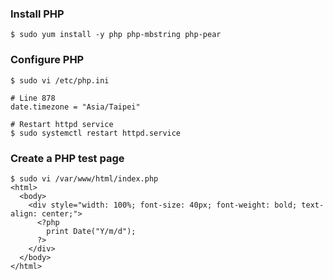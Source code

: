 ### Install PHP
```shell
$ sudo yum install -y php php-mbstring php-pear
```

### Configure PHP
```shell
$ sudo vi /etc/php.ini

# Line 878
date.timezone = "Asia/Taipei"

# Restart httpd service
$ sudo systemctl restart httpd.service
```

### Create a PHP test page
```shell
$ sudo vi /var/www/html/index.php
<html>
  <body>
    <div style="width: 100%; font-size: 40px; font-weight: bold; text-align: center;">
      <?php
        print Date("Y/m/d");
      ?>
    </div>
  </body>
</html>
```
